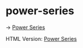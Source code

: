 # power-series

&#8594; [Power Series](https://github.com/easai/power-series/blob/main/power-series.ipynb)

HTML Version:
[Power Series](https://easai.github.io/power-series/power-series.html)
